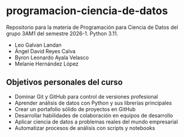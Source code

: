 # programacion-ciencia-de-datos

Repositorio para la materia de Programación para Ciencia de Datos del grupo 3AM1 del semestre 2026-1. Python 3.11.

- Leo Galvan Landan  
- Ángel David Reyes Calva  
- Byron Leonardo Ayala Velasco  
- Melanie Hernández López

## Objetivos personales del curso
- Dominar Git y GitHub para control de versiones profesional
- Aprender análisis de datos con Python y sus librerías principales
- Crear un portafolio sólido de proyectos en GitHub
- Desarrollar habilidades de colaboración en equipos de desarrollo
- Aplicar ciencia de datos a problemas reales del mundo empresarial
- Automatizar procesos de análisis con scripts y notebooks